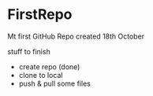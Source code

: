 FirstRepo
=========

Mt first GitHub Repo created 18th October

stuff to finish

- create repo (done)
- clone to local
- push & pull some files
